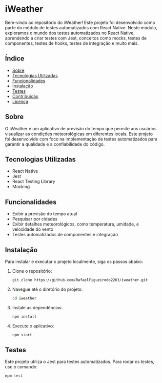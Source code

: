

# iWeather

Bem-vindo ao repositório do iWeather! Este projeto foi desenvolvido como parte do módulo de testes automatizados com React Native. Neste módulo, exploramos o mundo dos testes automatizados no React Native, aprendendo a criar testes com Jest, conceitos como mocks, testes de componentes, testes de hooks, testes de integração e muito mais.

## Índice

- [Sobre](#sobre)
- [Tecnologias Utilizadas](#tecnologias-utilizadas)
- [Funcionalidades](#funcionalidades)
- [Instalação](#instalação)
- [Testes](#testes)
- [Contribuição](#contribuição)
- [Licença](#licença)

## Sobre

O iWeather é um aplicativo de previsão do tempo que permite aos usuários visualizar as condições meteorológicas em diferentes locais. Este projeto foi desenvolvido com foco na implementação de testes automatizados para garantir a qualidade e a confiabilidade do código.

## Tecnologias Utilizadas

- React Native
- Jest
- React Testing Library
- Mocking

## Funcionalidades

- Exibir a previsão do tempo atual
- Pesquisar por cidades
- Exibir detalhes meteorológicos, como temperatura, umidade, e velocidade do vento
- Testes automatizados de componentes e integração

## Instalação

Para instalar e executar o projeto localmente, siga os passos abaixo:

1. Clone o repositório:
   ```bash
   git clone https://github.com/RafaelFigueiredo2203/iweather.git
   ```

2. Navegue até o diretório do projeto:
   ```bash
   cd iweather
   ```

3. Instale as dependências:
   ```bash
   npm install
   ```

4. Execute o aplicativo:
   ```bash
   npm start
   ```

## Testes

Este projeto utiliza o Jest para testes automatizados. Para rodar os testes, use o comando:

```bash
npm test
```
